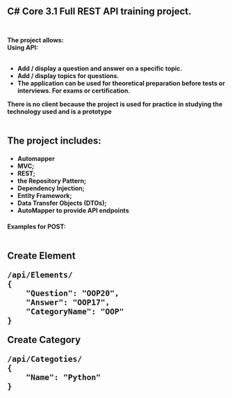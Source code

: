 <h2>C# Core 3.1 Full REST API training project.
<br><br>
<h4>The project allows:<br>
Using API:<br><br>

*  Add / display a question and answer on a specific topic.
*  Add / display topics for questions.
*  The application can be used for theoretical preparation before tests or interviews. For exams or certification.<br>

There is no client because the project is used for practice in studying the technology used and is a prototype
<br><br>	

<h2>The project includes:<h4>
	
* Automapper
* MVC;
* REST;
* the Repository Pattern;
* Dependency Injection; 
* Entity Framework;
* Data Transfer Objects (DTOs);
* AutoMapper to provide API endpoints

<h4>Examples for POST:<br><br>
<h2>
﻿Create Element

	/api/Elements/
	{
		"Question": "OOP20",
		"Answer": "OOP17",
		"CategoryName": "OOP"
	}

Create Category

	/api/Categoties/
	{
		"Name": "Python"
	}
